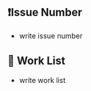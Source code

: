 ## :heavy_exclamation_mark:Issue Number
  - write issue number

## :blue_book: Work List
  - write work list
